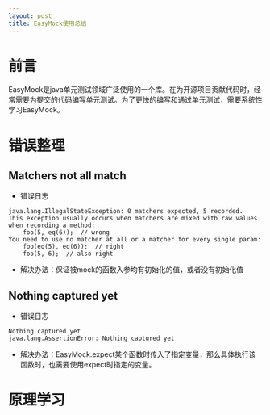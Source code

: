 ```yaml
---
layout: post
title: EasyMock使用总结
---
```

# 前言
EasyMock是java单元测试领域广泛使用的一个库。在为开源项目贡献代码时，经常需要为提交的代码编写单元测试。为了更快的编写和通过单元测试，需要系统性学习EasyMock。

# 错误整理
## Matchers not all match
+ 错误日志            
```
java.lang.IllegalStateException: 0 matchers expected, 5 recorded.
This exception usually occurs when matchers are mixed with raw values when recording a method:
	foo(5, eq(6));	// wrong
You need to use no matcher at all or a matcher for every single param:
	foo(eq(5), eq(6));	// right
	foo(5, 6);	// also right
```
+ 解决办法：保证被mock的函数入参均有初始化的值，或者没有初始化值

## Nothing captured yet
+ 错误日志
```
Nothing captured yet
java.lang.AssertionError: Nothing captured yet
```
+ 解决办法：EasyMock.expect某个函数时传入了指定变量，那么具体执行该函数时，也需要使用expect时指定的变量。

# 原理学习